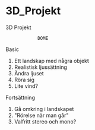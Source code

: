 # 3D_Projekt
3D Projekt

                DOME
Basic
  1. Ett landskap med några objekt
  2. Realistisk ljussättning
  3. Ändra ljuset
  4. Röra sig
  5. Lite vind?

Fortsättning
  1. Gå omkring i landskapet
  2. "Rörelse när man går"
  3. Valfritt stereo och mono?
